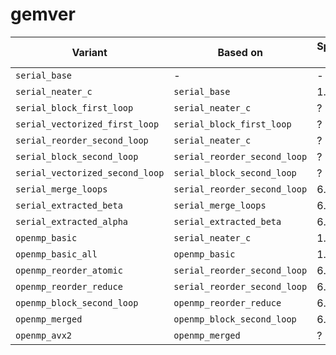# gemver

| Variant                         | Based on                     | Speedup 1T | 2T   | 4T   | 8T   |
| ------------------------------- | ---------------------------- | ---------- | ---- | ---- | ---- |
| `serial_base`                   | -                            | -          | -    | -    | -    |
| `serial_neater_c`               | `serial_base`                | 1.0        | -    | -    | -    |
| `serial_block_first_loop`       | `serial_neater_c`            | ?          | ?    | ?    | ?    |
| `serial_vectorized_first_loop`  | `serial_block_first_loop`    | ?          | ?    | ?    | ?    |
| `serial_reorder_second_loop`    | `serial_neater_c`            | ?          | ?    | ?    | ?    |
| `serial_block_second_loop`      | `serial_reorder_second_loop` | ?          | ?    | ?    | ?    |
| `serial_vectorized_second_loop` | `serial_block_second_loop`   | ?          | ?    | ?    | ?    |
| `serial_merge_loops`            | `serial_reorder_second_loop` | 6.5        | ?    | ?    | ?    |
| `serial_extracted_beta`         | `serial_merge_loops`         | 6.5        | ?    | ?    | ?    |
| `serial_extracted_alpha`        | `serial_extracted_beta`      | 6.5        | ?    | ?    | ?    |
| `openmp_basic`                  | `serial_neater_c`            | 1.0        | 1.4  | 1.7  | 1.7  |
| `openmp_basic_all`              | `openmp_basic`               | 1.0        | 1.7  | 1.8  | 1.8  |
| `openmp_reorder_atomic`         | `serial_reorder_second_loop` | 6.0        | 1.8  | 2.2  | 3.0  |
| `openmp_reorder_reduce`         | `serial_reorder_second_loop` | 6.5        | 6.5  | 6.5  | 7.0  |
| `openmp_block_second_loop`      | `openmp_reorder_reduce`      | 6.0        | 6.5  | 6.5  | 6.5  |
| `openmp_merged`                 | `openmp_block_second_loop`   | 6.5        | 10.0 | 10.0 | 10.0 |
| `openmp_avx2`                   | `openmp_merged`              | ?          | ?    | ?    | ?    |
